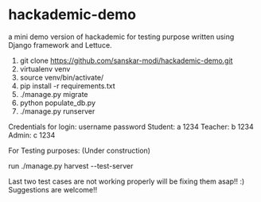 # hackademic-demo

a mini demo version of hackademic for testing purpose written using Django framework and Lettuce.

1. git clone https://github.com/sanskar-modi/hackademic-demo.git
2. virtualenv venv
3. source venv/bin/activate/
4. pip install -r requirements.txt
5. ./manage.py migrate
6. python populate_db.py
7. ./manage.py runserver

Credentials for login:
			username    password
Student:  		a 		1234
Teacher:		b 		1234
Admin:			c 		1234

For Testing purposes: (Under construction)

run ./manage.py harvest --test-server

Last two test cases are not working properly will be fixing them asap!! :)
Suggestions are welcome!!